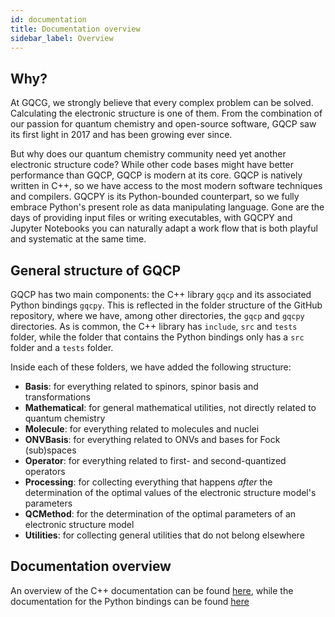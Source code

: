 ```yaml
---
id: documentation
title: Documentation overview
sidebar_label: Overview
---
```



## Why?

At GQCG, we strongly believe that every complex problem can be solved. Calculating the electronic structure is one of them. From the combination of our passion for quantum chemistry and open-source software, GQCP saw its first light in 2017 and has been growing ever since. 

But why does our quantum chemistry community need yet another electronic structure code? While other code bases might have better performance than GQCP, GQCP is modern at its core. GQCP is natively written in C++, so we have access to the most modern software techniques and compilers. GQCPY is its Python-bounded counterpart, so we fully embrace Python's present role as data manipulating language. Gone are the days of providing input files or writing executables, with GQCPY and Jupyter Notebooks you can naturally adapt a work flow that is both playful and systematic at the same time.


## General structure of GQCP

GQCP has two main components: the C++ library `gqcp` and its associated Python bindings `gqcpy`. This is reflected in the folder structure of the GitHub repository, where we have, among other directories, the `gqcp` and `gqcpy` directories. As is common, the C++ library has `include`, `src` and `tests` folder, while the folder that contains the Python bindings only has a `src` folder and a `tests` folder.

Inside each of these folders, we have added the following structure:
- __Basis__: for everything related to spinors, spinor basis and transformations
- __Mathematical__: for general mathematical utilities, not directly related to quantum chemistry
- __Molecule__: for everything related to molecules and nuclei
- __ONVBasis__: for everything related to ONVs and bases for Fock (sub)spaces
- __Operator__: for everything related to first- and second-quantized operators
- __Processing__: for collecting everything that happens _after_ the determination of the optimal values of the electronic structure model's parameters
- __QCMethod__: for the determination of the optimal parameters of an electronic structure model
- __Utilities__: for collecting general utilities that do not belong elsewhere


## Documentation overview

An overview of the C++ documentation can be found [here](cpp_documentation.md), while the documentation for the Python bindings can be found [here](python_documentation.md)